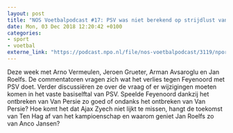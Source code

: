 ```yaml
---
layout: post
title: "NOS Voetbalpodcast #17: PSV was niet berekend op strijdlust van Feyenoord."
date: Mon, 03 Dec 2018 12:20:42 +0100
categories: 
- sport 
- voetbal 
externe_link: "https://podcast.npo.nl/file/nos-voetbalpodcast/3119/nporadio1_nos-voetbalpodcast_20181203_nos-voetbalpodcast-17-psv-was-niet-berekend-op-strijdlust-van-feyenoord.mp3"
---
```


Deze week met Arno Vermeulen, Jeroen Grueter, Arman Avsaroglu en Jan Roelfs. De commentatoren vragen zich wat het verlies tegen Feyenoord met PSV doet. Verder discussiëren ze over de vraag of er wijzigingen moeten komen in het vaste basiselftal van PSV. Speelde Feyenoord dankzij het ontbreken van Van Persie zo goed of ondanks het ontbreken van Van Persie? Hoe komt het dat Ajax Zyech niet lijkt te missen, hangt de toekomst van Ten Hag af van het kampioenschap en waarom geniet Jan Roelfs zo van Anco Jansen?
